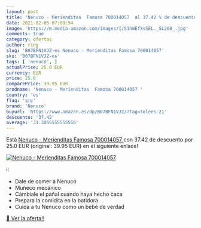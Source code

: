 ```yaml
---
layout: post
title: 'Nenuco - Merienditas  Famosa 700014057  al 37.42 % de descuento'
date: 2021-02-05 07:00:54
image: 'https://m.media-amazon.com/images/I/51hWEfXsSEL._SL200_.jpg'
comments: true
category: ofertas
author: ring
slug: 'B07BFN1VJZ-es Nenuco - Merienditas Famosa 700014057'
sku: 'B07BFN1VJZ-es'
tags: [ 'nenuco', ]
actualPrice: 25.0 EUR
currency: EUR
price: 25.0
comparePrice: 39.95 EUR
prodname: 'Nenuco - Merienditas  Famosa 700014057 '
country: 'es'
flag: '🇪🇸'
brand: 'Nenuco'
buyurl: 'https://www.amazon.es/dp/B07BFN1VJZ/?tag=tolees-21'
descuento: '37.42'
average: '31.3055555555556'
---
```


Está [Nenuco - Merienditas  Famosa 700014057 ](https://www.amazon.es/dp/B07BFN1VJZ/?tag=tolees-21) con 37.42 de descuento por 25.0 EUR (original: 39.95 EUR) en el siguiente enlace!

[![Nenuco - Merienditas  Famosa 700014057 ](https://m.media-amazon.com/images/I/51hWEfXsSEL._SL200_.jpg)](https://www.amazon.es/dp/B07BFN1VJZ/?tag=tolees-21)

ℹ️:

- Dale de comer a Nenuco
- Muñeco mecánico
- Cámbiale el pañal cuando haya hecho caca
- Prepara la comidita en la batidora
- Cuida a tu Nenuco como un bebé de verdad

[🛒 Ver la oferta!!](https://www.amazon.es/dp/B07BFN1VJZ/?tag=tolees-21)
